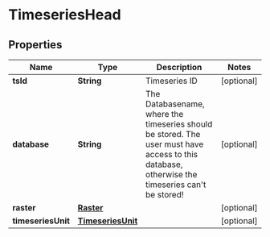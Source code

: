 
# TimeseriesHead

## Properties
Name | Type | Description | Notes
------------ | ------------- | ------------- | -------------
**tsId** | **String** | Timeseries ID |  [optional]
**database** | **String** | The Databasename, where the timeseries should be stored. The user must have access to this database, otherwise the timeseries can&#39;t be stored! |  [optional]
**raster** | [**Raster**](Raster.md) |  |  [optional]
**timeseriesUnit** | [**TimeseriesUnit**](TimeseriesUnit.md) |  |  [optional]



